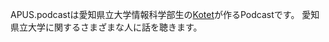 ---
---

APUS.podcastは愛知県立大学情報科学部生の[Kotet](https://twitter.com/kotetttt)が作るPodcastです。
愛知県立大学に関するさまざまな人に話を聴きます。
